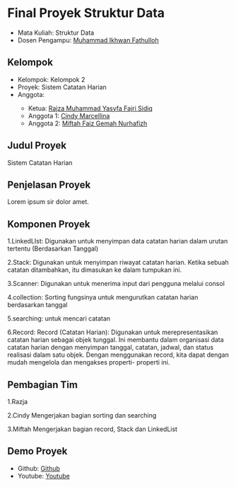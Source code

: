 # Final Proyek Struktur Data
<ul>
  <li>Mata Kuliah: Struktur Data</li>
  <li>Dosen Pengampu: <a href="https://github.com/Muhammad-Ikhwan-Fathulloh">Muhammad Ikhwan Fathulloh</a></li>
</ul>

## Kelompok
<ul>
  <li>Kelompok: Kelompok 2</li>
  <li>Proyek: Sistem Catatan Harian</li>
  <li>Anggota:</li>
  <ul>
    <li>Ketua: <a href="">Rajza Muhammad Yasyfa Fajri Sidiq</a></li>
    <li>Anggota 1: <a href="">Cindy Marcellina</a></li>
    <li>Anggota 2: <a href="">Miftah Faiz Gemah Nurhafizh</a></li>
  </ul>
</ul>

## Judul Proyek
<p>Sistem Catatan Harian</p>

## Penjelasan Proyek
<p>Lorem ipsum sir dolor amet.</p>

## Komponen Proyek
<p>1.LinkedLIst: Digunakan untuk menyimpan data catatan harian dalam urutan tertentu (Berdasarkan Tanggal)</p>
<p>2.Stack: Digunakan untuk menyimpan riwayat catatan harian. Ketika sebuah catatan ditambahkan, itu dimasukan ke dalam tumpukan ini.</p>
<p>3.Scanner: Digunakan untuk menerima input dari pengguna melalui consol</p>
<p>4.collection: Sorting fungsinya untuk mengurutkan catatan harian berdasarkan tanggal</p>
<p>5.searching: untuk mencari catatan</p>
<p>6.Record: Record (Catatan Harian): Digunakan untuk merepresentasikan catatan harian sebagai objek tunggal. Ini membantu dalam organisasi data catatan harian dengan menyimpan tanggal, catatan, jadwal, dan status realisasi dalam satu objek. Dengan menggunakan record, kita dapat dengan mudah mengelola dan mengakses properti- properti ini.</p>


## Pembagian Tim
<p>1.Razja</p>
<p>2.Cindy Mengerjakan bagian sorting dan searching</p>
<p>3.Miftah Mengerjakan bagian record, Stack dan LinkedList</p>

## Demo Proyek
<ul>
  <li>Github: <a href="">Github</a></li>
  <li>Youtube: <a href="">Youtube</a></li>
</ul>
